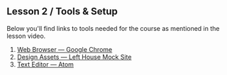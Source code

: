 ## Lesson 2 / Tools & Setup  

Below you'll find links to tools needed for the course as mentioned in the lesson video.

1. [Web Browser — Google Chrome](https://www.google.com/chrome)
2. [Design Assets — Left House Mock Site](https://github.com/scottusrobus/become-a-web-developer/tree/master/01-html-starter/asset-package/left-house-package.zip)
3. [Text Editor — Atom](https://www.atom.io)
